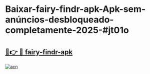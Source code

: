 # Baixar-fairy-findr-apk-Apk-sem-anúncios-desbloqueado-completamente-2025-#jt01o

# <h2><a href="https://ainizakaria.my?title=fairy-findr-apk&ref=24M">🔗👉 🔴 fairy-findr-apk</a></h2>

[![acn](https://github.com/user-attachments/assets/0f9c940e-d8b0-45ae-aac7-cd30a18b3e1c)](https://ainizakaria.my?title=fairy-findr-apk&ref=24M)

